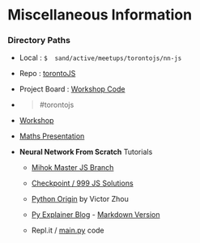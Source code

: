# Miscellaneous Information

### Directory Paths

* Local : ``` $  sand/active/meetups/torontojs/nn-js ```
* Repo : [torontoJS](https://github.com/mori-c/meetups/tree/master/torontojs)
* Project Board : [Workshop Code](https://github.com/mori-c/meetups/projects/11) 
* > #torontojs

* [Workshop](https://www.meetup.com/torontojs/events/bqlmqpyzfbqb/) 
* [Maths Presentation](https://docs.google.com/presentation/d/1Sb3t4PEfWOP3ef5e3XWpkOGrNnQJLF-uS-lAie_XQWE/edit?usp=sharing)
* **Neural Network From Scratch** Tutorials
  * [Mihok Master JS Branch](https://github.com/mihok/workshop-apr19)
  * [Checkpoint / 999 JS Solutions](https://github.com/mihok/workshop-apr19/tree/checkpoint/999) 
  
  * [Python Origin](https://github.com/vzhou842/neural-network-from-scratch) by Victor Zhou
  * [Py Explainer Blog](https://victorzhou.com/blog/intro-to-neural-networks/) -  [Markdown Version](https://github.com/vzhou842/victorzhou.com/blob/master/content/posts/2019-03-03-intro-to-neural-networks.md) 
  * Repl.it / [main.py](https://repl.it/@vzhou842/An-Introduction-to-Neural-Networks) code
  